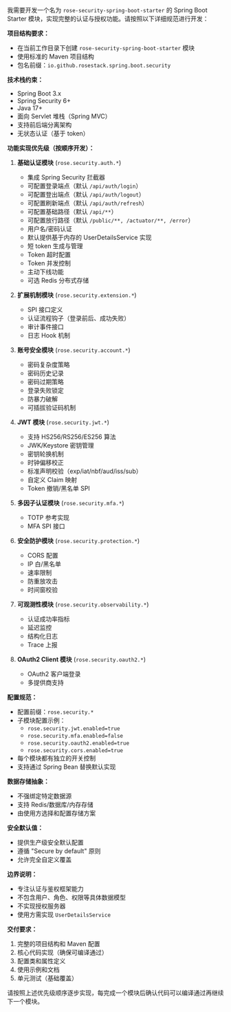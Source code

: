 我需要开发一个名为 `rose-security-spring-boot-starter` 的 Spring Boot Starter 模块，实现完整的认证与授权功能。请按照以下详细规范进行开发：

**项目结构要求：**
- 在当前工作目录下创建 `rose-security-spring-boot-starter` 模块
- 使用标准的 Maven 项目结构
- 包名前缀：`io.github.rosestack.spring.boot.security`

**技术栈约束：**
- Spring Boot 3.x
- Spring Security 6+
- Java 17+
- 面向 Servlet 堆栈（Spring MVC）
- 支持前后端分离架构
- 无状态认证（基于 token）

**功能实现优先级（按顺序开发）：**

1. **基础认证模块** (`rose.security.auth.*`)
    - 集成 Spring Security 拦截器
    - 可配置登录端点（默认 `/api/auth/login`）
    - 可配置登出端点（默认 `/api/auth/logout`）
    - 可配置刷新端点（默认 `/api/auth/refresh`）
    - 可配置基础路径（默认 `/api/**`）
    - 可配置放行路径（默认 `/public/**, /actuator/**, /error`）
    - 用户名/密码认证
    - 默认提供基于内存的 UserDetailsService 实现
    - 短 token 生成与管理
    - Token 超时配置
    - Token 并发控制
    - 主动下线功能
    - 可选 Redis 分布式存储

2. **扩展机制模块** (`rose.security.extension.*`)
    - SPI 接口定义
    - 认证流程钩子（登录前后、成功失败）
    - 审计事件接口
    - 日志 Hook 机制

3. **账号安全模块** (`rose.security.account.*`)
    - 密码复杂度策略
    - 密码历史记录
    - 密码过期策略
    - 登录失败锁定
    - 防暴力破解
    - 可插拔验证码机制

4. **JWT 模块** (`rose.security.jwt.*`)
    - 支持 HS256/RS256/ES256 算法
    - JWK/Keystore 密钥管理
    - 密钥轮换机制
    - 时钟偏移校正
    - 标准声明校验（exp/iat/nbf/aud/iss/sub）
    - 自定义 Claim 映射
    - Token 撤销/黑名单 SPI
5. **多因子认证模块** (`rose.security.mfa.*`)
    - TOTP 参考实现
    - MFA SPI 接口

6. **安全防护模块** (`rose.security.protection.*`)
    - CORS 配置
    - IP 白/黑名单
    - 速率限制
    - 防重放攻击
    - 时间窗校验

7. **可观测性模块** (`rose.security.observability.*`)
    - 认证成功率指标
    - 延迟监控
    - 结构化日志
    - Trace 上报

8. **OAuth2 Client 模块** (`rose.security.oauth2.*`)
    - OAuth2 客户端登录
    - 多提供商支持

**配置规范：**
- 配置前缀：`rose.security.*`
- 子模块配置示例：
    - `rose.security.jwt.enabled=true`
    - `rose.security.mfa.enabled=false`
    - `rose.security.oauth2.enabled=true`
    - `rose.security.cors.enabled=true`
- 每个模块都有独立的开关控制
- 支持通过 Spring Bean 替换默认实现

**数据存储抽象：**
- 不强绑定特定数据源
- 支持 Redis/数据库/内存存储
- 由使用方选择和配置存储方案

**安全默认值：**
- 提供生产级安全默认配置
- 遵循 "Secure by default" 原则
- 允许完全自定义覆盖

**边界说明：**
- 专注认证与鉴权框架能力
- 不包含用户、角色、权限等具体数据模型
- 不实现授权服务器
- 使用方需实现 `UserDetailsService`

**交付要求：**
1. 完整的项目结构和 Maven 配置
2. 核心代码实现（确保可编译通过）
3. 配置类和属性定义
4. 使用示例和文档
5. 单元测试（基础覆盖）

请按照上述优先级顺序逐步实现，每完成一个模块后确认代码可以编译通过再继续下一个模块。